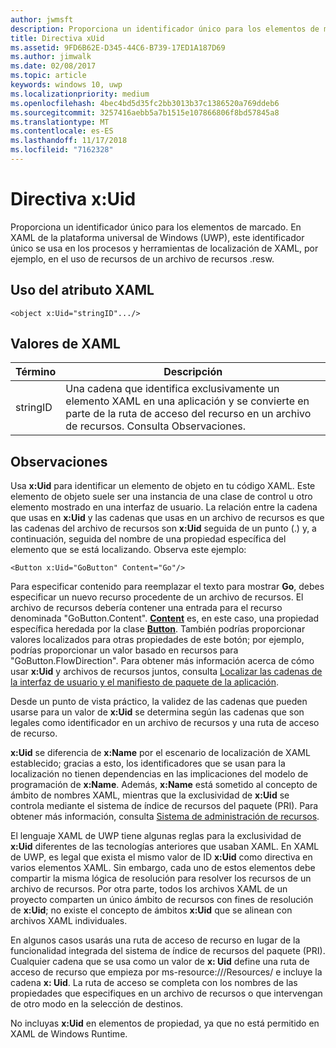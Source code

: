 ```yaml
---
author: jwmsft
description: Proporciona un identificador único para los elementos de marcado. En XAML de la Plataforma universal de Windows (UWP), este identificador único se usa en los procesos y herramientas de localización de XAML, por ejemplo, en el uso de recursos de un archivo de recursos .resw.
title: Directiva xUid
ms.assetid: 9FD6B62E-D345-44C6-B739-17ED1A187D69
ms.author: jimwalk
ms.date: 02/08/2017
ms.topic: article
keywords: windows 10, uwp
ms.localizationpriority: medium
ms.openlocfilehash: 4bec4bd5d35fc2bb3013b37c1386520a769ddeb6
ms.sourcegitcommit: 3257416aebb5a7b1515e107866806f8bd57845a8
ms.translationtype: MT
ms.contentlocale: es-ES
ms.lasthandoff: 11/17/2018
ms.locfileid: "7162328"
---
```

# <a name="xuid-directive"></a>Directiva x:Uid


Proporciona un identificador único para los elementos de marcado. En XAML de la plataforma universal de Windows (UWP), este identificador único se usa en los procesos y herramientas de localización de XAML, por ejemplo, en el uso de recursos de un archivo de recursos .resw.

## <a name="xaml-attribute-usage"></a>Uso del atributo XAML

``` syntax
<object x:Uid="stringID".../>
```

## <a name="xaml-values"></a>Valores de XAML

| Término | Descripción |
|------|-------------|
| stringID | Una cadena que identifica exclusivamente un elemento XAML en una aplicación y se convierte en parte de la ruta de acceso del recurso en un archivo de recursos. Consulta Observaciones.| 

## <a name="remarks"></a>Observaciones

Usa **x:Uid** para identificar un elemento de objeto en tu código XAML. Este elemento de objeto suele ser una instancia de una clase de control u otro elemento mostrado en una interfaz de usuario. La relación entre la cadena que usas en **x:Uid** y las cadenas que usas en un archivo de recursos es que las cadenas del archivo de recursos son **x:Uid** seguida de un punto (.) y, a continuación, seguida del nombre de una propiedad específica del elemento que se está localizando. Observa este ejemplo:

``` syntax
<Button x:Uid="GoButton" Content="Go"/>
```

Para especificar contenido para reemplazar el texto para mostrar **Go**, debes especificar un nuevo recurso procedente de un archivo de recursos. El archivo de recursos debería contener una entrada para el recurso denominada "GoButton.Content". [**Content**](/uwp/api/windows.ui.xaml.controls.contentcontrol.content) es, en este caso, una propiedad específica heredada por la clase [**Button**](/uwp/api/windows.ui.xaml.controls.button). También podrías proporcionar valores localizados para otras propiedades de este botón; por ejemplo, podrías proporcionar un valor basado en recursos para "GoButton.FlowDirection". Para obtener más información acerca de cómo usar **x:Uid** y archivos de recursos juntos, consulta [Localizar las cadenas de la interfaz de usuario y el manifiesto de paquete de la aplicación](../app-resources/localize-strings-ui-manifest.md).

Desde un punto de vista práctico, la validez de las cadenas que pueden usarse para un valor de **x:Uid** se determina según las cadenas que son legales como identificador en un archivo de recursos y una ruta de acceso de recurso.

**x:Uid** se diferencia de **x:Name** por el escenario de localización de XAML establecido; gracias a esto, los identificadores que se usan para la localización no tienen dependencias en las implicaciones del modelo de programación de **x:Name**. Además, **x:Name** está sometido al concepto de ámbito de nombres XAML, mientras que la exclusividad de **x:Uid** se controla mediante el sistema de índice de recursos del paquete (PRI). Para obtener más información, consulta [Sistema de administración de recursos](../app-resources/resource-management-system.md).

El lenguaje XAML de UWP tiene algunas reglas para la exclusividad de **x:Uid** diferentes de las tecnologías anteriores que usaban XAML. En XAML de UWP, es legal que exista el mismo valor de ID **x:Uid** como directiva en varios elementos XAML. Sin embargo, cada uno de estos elementos debe compartir la misma lógica de resolución para resolver los recursos de un archivo de recursos. Por otra parte, todos los archivos XAML de un proyecto comparten un único ámbito de recursos con fines de resolución de **x:Uid**; no existe el concepto de ámbitos **x:Uid** que se alinean con archivos XAML individuales.

En algunos casos usarás una ruta de acceso de recurso en lugar de la funcionalidad integrada del sistema de índice de recursos del paquete (PRI). Cualquier cadena que se usa como un valor de **x: Uid** define una ruta de acceso de recurso que empieza por ms-resource:///Resources/ e incluye la cadena **x: Uid**. La ruta de acceso se completa con los nombres de las propiedades que especifiques en un archivo de recursos o que intervengan de otro modo en la selección de destinos.

No incluyas **x:Uid** en elementos de propiedad, ya que no está permitido en XAML de Windows Runtime.

